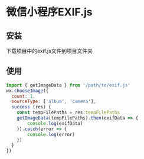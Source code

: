 # 微信小程序EXIF.js

## 安装
下载项目中的exif.js文件到项目文件夹

## 使用
```javascript
import { getImageData } from '/path/to/exif.js'
wx.chooseImage({
  count: 1,
  sourceType: ['album', 'camera'],
  success (res) {
    const tempFilePaths = res.tempFilePaths
    getImageData(tempFilePaths).then(exifData => {
        console.log(exifData)
    }).catch(error => {
        console.log(error)
    })
  }
})
```